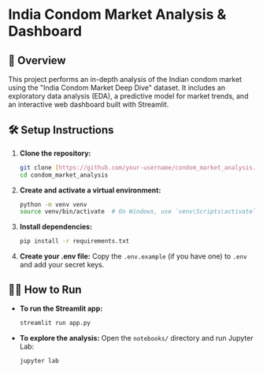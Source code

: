 # India Condom Market Analysis & Dashboard

## 🚀 Overview
This project performs an in-depth analysis of the Indian condom market using the "India Condom Market Deep Dive" dataset. It includes an exploratory data analysis (EDA), a predictive model for market trends, and an interactive web dashboard built with Streamlit.

## 🛠️ Setup Instructions
1.  **Clone the repository:**
    ```bash
    git clone [https://github.com/your-username/condom_market_analysis.git](https://github.com/your-username/condom_market_analysis.git)
    cd condom_market_analysis
    ```
2.  **Create and activate a virtual environment:**
    ```bash
    python -m venv venv
    source venv/bin/activate  # On Windows, use `venv\Scripts\activate`
    ```
3.  **Install dependencies:**
    ```bash
    pip install -r requirements.txt
    ```
4.  **Create your .env file:**
    Copy the `.env.example` (if you have one) to `.env` and add your secret keys.

## 🏃‍♂️ How to Run
-   **To run the Streamlit app:**
    ```bash
    streamlit run app.py
    ```
-   **To explore the analysis:**
    Open the `notebooks/` directory and run Jupyter Lab:
    ```bash
    jupyter lab
    ```
